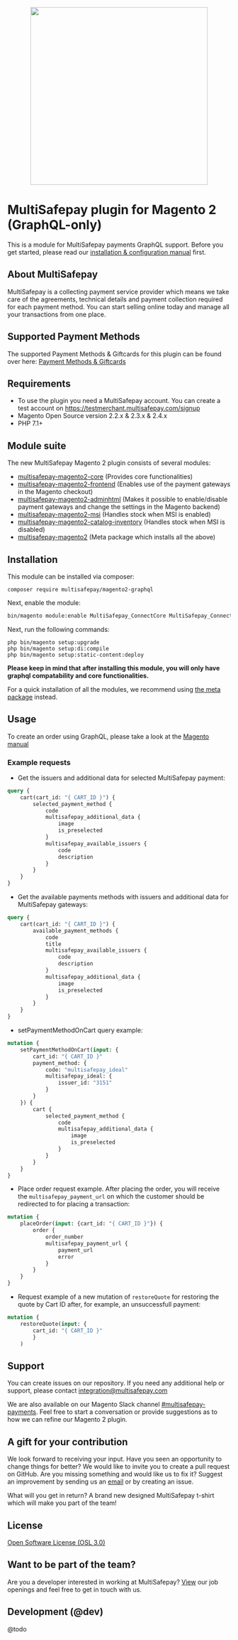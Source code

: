 <p align="center">
  <img src="https://www.multisafepay.com/img/multisafepaylogo.svg" width="400px" position="center">
</p>

# MultiSafepay plugin for Magento 2 (GraphQL-only)

This is a module for MultiSafepay payments GraphQL support.
Before you get started, please read our [installation & configuration manual](https://docs.multisafepay.com/integrations/plugins/magento2/) first.

## About MultiSafepay ##
MultiSafepay is a collecting payment service provider which means we take care of the agreements, technical details and payment collection required for each payment method. You can start selling online today and manage all your transactions from one place.

## Supported Payment Methods ##
The supported Payment Methods & Giftcards for this plugin can be found over here: [Payment Methods & Giftcards](https://docs.multisafepay.com/plugins/magento2/faq/#available-payment-methods-in-magento-2)

## Requirements
- To use the plugin you need a MultiSafepay account. You can create a test account on https://testmerchant.multisafepay.com/signup
- Magento Open Source version 2.2.x & 2.3.x & 2.4.x
- PHP 7.1+

## Module suite

The new MultiSafepay Magento 2 plugin consists of several modules:

* [multisafepay-magento2-core](https://github.com/MultiSafepay/magento2-core) (Provides core functionalities)
* [multisafepay-magento2-frontend](https://github.com/MultiSafepay/magento2-frontend) (Enables use of the payment gateways in the Magento checkout)
* [multisafepay-magento2-adminhtml](https://github.com/MultiSafepay/magento2-adminhtml) (Makes it possible to enable/disable payment gateways and change the settings in the Magento backend)
* [multisafepay-magento2-msi](https://github.com/MultiSafepay/magento2-msi) (Handles stock when MSI is enabled)
* [multisafepay-magento2-catalog-inventory](https://github.com/MultiSafepay/magento2-catalog-inventory) (Handles stock when MSI is disabled)
* [multisafepay-magento2](https://github.com/MultiSafepay/magento2) (Meta package which installs all the above)

## Installation

This module can be installed via composer:

```shell
composer require multisafepay/magento2-graphql
```

Next, enable the module:
```bash
bin/magento module:enable MultiSafepay_ConnectCore MultiSafepay_ConnectFrontend MultiSafepay_ConnectAdminhtml MultiSafepay_ConnectGraphQl
```

Next, run the following commands:
```shell
php bin/magento setup:upgrade
php bin/magento setup:di:compile
php bin/magento setup:static-content:deploy
```

**Please keep in mind that after installing this module, you will only have graphql compatability and core functionalities.**

For a quick installation of all the modules, we recommend using [the meta package](https://github.com/MultiSafepay/magento2) instead.

## Usage
To create an order using GraphQL, please take a look at the [Magento manual](https://devdocs.magento.com/guides/v2.4/graphql/tutorials/checkout/index.html)

### Example requests
- Get the issuers and additional data for selected MultiSafepay payment:
```graphql
query {
    cart(cart_id: "{ CART_ID }") {
        selected_payment_method {
            code
            multisafepay_additional_data {
                image
                is_preselected
            }
            multisafepay_available_issuers {
                code
                description
            }
        }
    }
}

```
- Get the available payments methods with issuers and additional data for MultiSafepay gateways:
```graphql
query {
    cart(cart_id: "{ CART_ID }") {
        available_payment_methods {
            code
            title
            multisafepay_available_issuers {
                code
                description
            }
            multisafepay_additional_data {
                image
                is_preselected
            }
        }
    }
}
```
- setPaymentMethodOnCart query example:
```graphql
mutation {
    setPaymentMethodOnCart(input: {
        cart_id: "{ CART_ID }"
        payment_method: {
            code: "multisafepay_ideal"
            multisafepay_ideal: {
                issuer_id: "3151"
            }
        }
    }) {
        cart {
            selected_payment_method {
                code
                multisafepay_additional_data {
                    image
                    is_preselected
                }
            }
        }
    }
}
```
- Place order request example. After placing the order, you will receive the `multisafepay_payment_url` on which the customer should be redirected to for placing a transaction:
```graphql
mutation {
    placeOrder(input: {cart_id: "{ CART_ID }"}) {
        order {
            order_number
            multisafepay_payment_url {
                payment_url
                error
            }
        }
    }
}
```
- Request example of a new mutation of `restoreQuote` for restoring the quote by Cart ID after, for example, an unsuccessfull payment:
```graphql
mutation {
    restoreQuote(input: {
        cart_id: "{ CART_ID }"
        } 
    )

```

## Support
You can create issues on our repository. If you need any additional help or support, please contact <a href="mailto:integration@multisafepay.com">integration@multisafepay.com</a>

We are also available on our Magento Slack channel [#multisafepay-payments](https://magentocommeng.slack.com/messages/multisafepay-payments/).
Feel free to start a conversation or provide suggestions as to how we can refine our Magento 2 plugin.

## A gift for your contribution
We look forward to receiving your input. Have you seen an opportunity to change things for better? We would like to invite you to create a pull request on GitHub.
Are you missing something and would like us to fix it? Suggest an improvement by sending us an [email](mailto:integration@multisafepay.com) or by creating an issue.

What will you get in return? A brand new designed MultiSafepay t-shirt which will make you part of the team!

## License
[Open Software License (OSL 3.0)](https://github.com/MultiSafepay/Magento2Msp/blob/master/LICENSE.md)

## Want to be part of the team?
Are you a developer interested in working at MultiSafepay? [View](https://www.multisafepay.com/careers/#jobopenings) our job openings and feel free to get in touch with us.

## Development (@dev)
@todo

